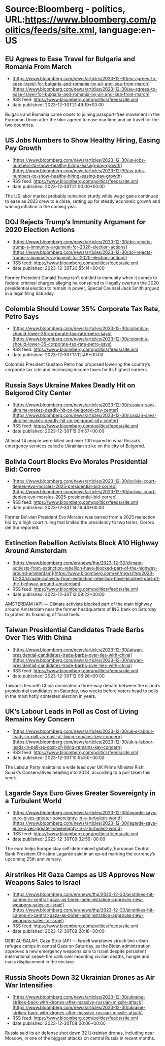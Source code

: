 # Source:Bloomberg - politics, URL:https://www.bloomberg.com/politics/feeds/site.xml, language:en-US

## EU Agrees to Ease Travel for Bulgaria and Romania From March
 - [https://www.bloomberg.com/news/articles/2023-12-30/eu-agrees-to-ease-travel-for-bulgaria-and-romania-by-air-and-sea-from-march](https://www.bloomberg.com/news/articles/2023-12-30/eu-agrees-to-ease-travel-for-bulgaria-and-romania-by-air-and-sea-from-march)
 - RSS feed: https://www.bloomberg.com/politics/feeds/site.xml
 - date published: 2023-12-30T21:49:19+00:00

Bulgaria and Romania came closer to joining passport-free movement in the European Union after the bloc agreed to ease maritime and air travel for the two countries.

## US Jobs Numbers to Show Healthy Hiring, Easing Pay Growth
 - [https://www.bloomberg.com/news/articles/2023-12-30/us-jobs-numbers-to-show-healthy-hiring-easing-pay-growth](https://www.bloomberg.com/news/articles/2023-12-30/us-jobs-numbers-to-show-healthy-hiring-easing-pay-growth)
 - RSS feed: https://www.bloomberg.com/politics/feeds/site.xml
 - date published: 2023-12-30T21:00:00+00:00

The US labor market probably remained sturdy while wage gains continued to ease as 2023 drew to a close, setting up for steady economic growth and waning inflation in the coming year.

## DOJ Rejects Trump’s Immunity Argument for 2020 Election Actions
 - [https://www.bloomberg.com/news/articles/2023-12-30/doj-rejects-trump-s-immunity-argument-for-2020-election-actions](https://www.bloomberg.com/news/articles/2023-12-30/doj-rejects-trump-s-immunity-argument-for-2020-election-actions)
 - RSS feed: https://www.bloomberg.com/politics/feeds/site.xml
 - date published: 2023-12-30T20:55:14+00:00

Former President Donald Trump isn’t entitled to immunity when it comes to federal criminal charges alleging he conspired to illegally overturn the 2020 presidential election to remain in power, Special Counsel Jack Smith argued in a legal filing Saturday.

## Colombia Should Lower 35% Corporate Tax Rate, Petro Says
 - [https://www.bloomberg.com/news/articles/2023-12-30/colombia-should-lower-35-corporate-tax-rate-petro-says](https://www.bloomberg.com/news/articles/2023-12-30/colombia-should-lower-35-corporate-tax-rate-petro-says)
 - RSS feed: https://www.bloomberg.com/politics/feeds/site.xml
 - date published: 2023-12-30T17:12:49+00:00

Colombia President Gustavo Petro has proposed lowering the country’s corporate tax rate and increasing income taxes for its highest earners.

## Russia Says Ukraine Makes Deadly Hit on Belgorod City Center
 - [https://www.bloomberg.com/news/articles/2023-12-30/russian-says-ukraine-makes-deadly-hit-on-belgorod-city-center](https://www.bloomberg.com/news/articles/2023-12-30/russian-says-ukraine-makes-deadly-hit-on-belgorod-city-center)
 - RSS feed: https://www.bloomberg.com/politics/feeds/site.xml
 - date published: 2023-12-30T15:04:57+00:00

At least 14 people were killed and over 100 injured in what Russia’s emergency services called a Ukrainian strike on the city of Belgorod.

## Bolivia Court Blocks Evo Morales Presidential Bid: Correo
 - [https://www.bloomberg.com/news/articles/2023-12-30/bolivia-court-denies-evo-morales-2025-presidential-bid-correo](https://www.bloomberg.com/news/articles/2023-12-30/bolivia-court-denies-evo-morales-2025-presidential-bid-correo)
 - RSS feed: https://www.bloomberg.com/politics/feeds/site.xml
 - date published: 2023-12-30T14:16:44+00:00

Former Bolivian President Evo Morales was barred from a 2025 reelection bid by a high court ruling that limited the presidency to two terms, Correo del Sur reported.

## Extinction Rebellion Activists Block A10 Highway Around Amsterdam
 - [https://www.bloomberg.com/en/news/thp/2023-12-30/climate-activists-from-extinction-rebellion-have-blocked-part-of-the-highway-around-amsterdam](https://www.bloomberg.com/en/news/thp/2023-12-30/climate-activists-from-extinction-rebellion-have-blocked-part-of-the-highway-around-amsterdam)
 - RSS feed: https://www.bloomberg.com/politics/feeds/site.xml
 - date published: 2023-12-30T12:08:22+00:00

AMSTERDAM (AP) &mdash; Climate activists blocked part of the main highway around Amsterdam near the former headquarters of ING bank on Saturday to protest its financing of fossil fuels.

## Taiwan Presidential Candidates Trade Barbs Over Ties With China
 - [https://www.bloomberg.com/news/articles/2023-12-30/taiwan-presidential-candidates-trade-barbs-over-ties-with-china](https://www.bloomberg.com/news/articles/2023-12-30/taiwan-presidential-candidates-trade-barbs-over-ties-with-china)
 - RSS feed: https://www.bloomberg.com/politics/feeds/site.xml
 - date published: 2023-12-30T12:06:26+00:00

Taiwan’s ties with China dominated a three-way debate between the island’s presidential candidates on Saturday, two weeks before voters head to polls in the most hotly contested election in years.

## UK’s Labour Leads in Poll as Cost of Living Remains Key Concern
 - [https://www.bloomberg.com/news/articles/2023-12-30/uk-s-labour-leads-in-poll-as-cost-of-living-remains-key-concern](https://www.bloomberg.com/news/articles/2023-12-30/uk-s-labour-leads-in-poll-as-cost-of-living-remains-key-concern)
 - RSS feed: https://www.bloomberg.com/politics/feeds/site.xml
 - date published: 2023-12-30T10:55:50+00:00

The Labour Party maintains a wide lead over UK Prime Minister Rishi Sunak’s Conservatives heading into 2024, according to a poll taken this week.

## Lagarde Says Euro Gives Greater Sovereignty in a Turbulent World
 - [https://www.bloomberg.com/news/articles/2023-12-30/lagarde-says-euro-gives-greater-sovereignty-in-a-turbulent-world](https://www.bloomberg.com/news/articles/2023-12-30/lagarde-says-euro-gives-greater-sovereignty-in-a-turbulent-world)
 - RSS feed: https://www.bloomberg.com/politics/feeds/site.xml
 - date published: 2023-12-30T09:32:59+00:00

The euro helps Europe stay self-determined globally, European Central Bank President Christine Lagarde said in an op-ed marking the currency’s upcoming 25th anniversary.

## Airstrikes Hit Gaza Camps as US Approves New Weapons Sales to Israel
 - [https://www.bloomberg.com/en/news/thp/2023-12-30/airstrikes-hit-camps-in-central-gaza-as-biden-administration-approves-new-weapons-sales-to-israel](https://www.bloomberg.com/en/news/thp/2023-12-30/airstrikes-hit-camps-in-central-gaza-as-biden-administration-approves-new-weapons-sales-to-israel)
 - RSS feed: https://www.bloomberg.com/politics/feeds/site.xml
 - date published: 2023-12-30T09:28:18+00:00

DEIR AL-BALAH, Gaza Strip (AP) &mdash; Israeli warplanes struck two urban refugee camps in central Gaza on Saturday, as the Biden administration approved a new emergency weapons sale to Israel despite persistent international cease-fire calls over mounting civilian deaths, hunger and mass displacement in the enclave.

## Russia Shoots Down 32 Ukrainian Drones as Air War Intensifies
 - [https://www.bloomberg.com/news/articles/2023-12-30/ukraine-strikes-back-with-drones-after-massive-russian-missile-attack](https://www.bloomberg.com/news/articles/2023-12-30/ukraine-strikes-back-with-drones-after-massive-russian-missile-attack)
 - RSS feed: https://www.bloomberg.com/politics/feeds/site.xml
 - date published: 2023-12-30T08:00:06+00:00

Russia said its air defense shot down 32 Ukrainian drones, including near Moscow, in one of the biggest attacks on central Russia in recent months.


